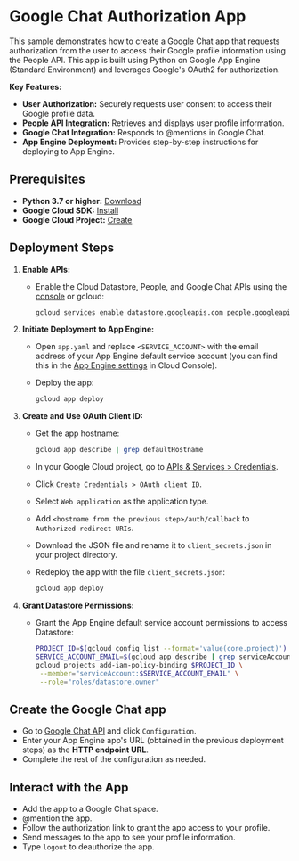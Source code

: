 # Google Chat Authorization App

This sample demonstrates how to create a Google Chat app that requests authorization from the user to access their Google profile information using the People API. This app is built using Python on Google App Engine (Standard Environment) and leverages Google's OAuth2 for authorization.

**Key Features:**

* **User Authorization:** Securely requests user consent to access their Google profile data.
* **People API Integration:** Retrieves and displays user profile information.
* **Google Chat Integration:**  Responds to @mentions in Google Chat.
* **App Engine Deployment:**  Provides step-by-step instructions for deploying to App Engine.

## Prerequisites

* **Python 3.7 or higher:**  [Download](https://www.python.org/downloads/)
* **Google Cloud SDK:**  [Install](https://cloud.google.com/sdk/docs/install)
* **Google Cloud Project:**  [Create](https://console.cloud.google.com/projectcreate)

##  Deployment Steps

1. **Enable APIs:**

   * Enable the Cloud Datastore, People, and Google Chat APIs using the
     [console](https://console.cloud.google.com/apis/enableflow?apiid=datastore.googleapis.com,people.googleapis.com,chat.googleapis.com)
     or gcloud:

     ```bash
     gcloud services enable datastore.googleapis.com people.googleapis.com chat.googleapis.com
     ```

1. **Initiate Deployment to App Engine:**

   * Open `app.yaml` and replace `<SERVICE_ACCOUNT>` with the email address of your App Engine
     default service account (you can find this in the
     [App Engine settings](https://console.cloud.google.com/appengine/settings) in Cloud Console).

   * Deploy the app:

     ```bash
     gcloud app deploy
     ```

1. **Create and Use OAuth Client ID:**

   * Get the app hostname:

     ```bash
     gcloud app describe | grep defaultHostname
     ```

   * In your Google Cloud project, go to [APIs & Services > Credentials](https://console.cloud.google.com/apis/credentials).
   * Click `Create Credentials > OAuth client ID`.
   * Select `Web application` as the application type.
   * Add `<hostname from the previous step>/auth/callback` to `Authorized redirect URIs`.
   * Download the JSON file and rename it to `client_secrets.json` in your project directory.
   * Redeploy the app with the file `client_secrets.json`:

     ```bash
     gcloud app deploy
     ```

1. **Grant Datastore Permissions:**

   *  Grant the App Engine default service account permissions to access Datastore:

      ```bash
      PROJECT_ID=$(gcloud config list --format='value(core.project)')
      SERVICE_ACCOUNT_EMAIL=$(gcloud app describe | grep serviceAccount | cut -d ':' -f 2) 
      gcloud projects add-iam-policy-binding $PROJECT_ID \
       --member="serviceAccount:$SERVICE_ACCOUNT_EMAIL" \
       --role="roles/datastore.owner"
      ```

## Create the Google Chat app

* Go to
  [Google Chat API](https://developers.google.com/chat/api/guides/quickstart/apps-script)
  and click `Configuration`.
* Enter your App Engine app's URL (obtained in the previous deployment steps)
  as the **HTTP endpoint URL**.
* Complete the rest of the configuration as needed.

## Interact with the App

* Add the app to a Google Chat space.
* @mention the app.
* Follow the authorization link to grant the app access to your profile.
* Send messages to the app to see your profile information.
* Type `logout` to deauthorize the app.
